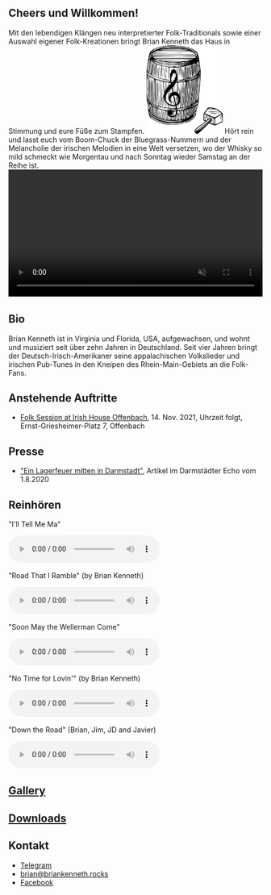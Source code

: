 ## Cheers und Willkommen!
Mit den lebendigen Klängen neu interpretierter Folk-Traditionals sowie einer Auswahl eigener Folk-Kreationen bringt Brian Kenneth das Haus in Stimmung und eure Füße zum Stampfen.
<img src="\assets\images\briankennethlogo1.png" id="brianpic" alt="logo" width="30%">
Hört rein und lasst euch vom Boom-Chuck der Bluegrass-Nummern und der Melancholie der irischen Melodien in eine Welt versetzen, wo der Whisky so mild schmeckt wie Morgentau und nach Sonntag wieder Samstag an der Reihe ist.
<br/>
<video src="/assets/images/bootlegjohn.mp4" autoplay muted loop width="100%"></video>

## Bio
Brian Kenneth ist in Virginia und Florida, USA, aufgewachsen, und wohnt und musiziert seit über zehn Jahren in Deutschland. Seit vier Jahren bringt der Deutsch-Irisch-Amerikaner seine appalachischen Volkslieder und irischen Pub-Tunes in den Kneipen des Rhein-Main-Gebiets an die Folk-Fans.
## Anstehende Auftritte
- [Folk Session at Irish House Offenbach](https://irishhouseof.de), 14. Nov. 2021, Uhrzeit folgt, Ernst-Griesheimer-Platz 7, Offenbach
  
## Presse
- ["Ein Lagerfeuer mitten in Darmstadt"](https://www.echo-online.de/freizeit/kunst-und-kultur/musik/ein-lagerfeuer-mitten-in-darmstadt_22032124), Artikel im Darmstädter Echo vom 1.8.2020

## Reinhören
<p class="audiotext">"I'll Tell Me Ma"</p>
<audio controls>
  <source src="assets\images\Ill_Tell_Me_Ma.mp3" type="audio/ogg">
</audio>
<p class="audiotext">"Road That I Ramble" (by Brian Kenneth)</p>
<audio controls>
 <source src="assets\images\Road_That_I_Ramble.mp3" type="audio/mpeg">
</audio>
<p class="audiotext">"Soon May the Wellerman Come"</p>
<audio controls>
 <source src="assets\images\Soon_May_the_Wellerman_Come.mp3" type="audio/mpeg">
 </audio>
<p class="audiotext">"No Time for Lovin'" (by Brian Kenneth)</p>
 <audio controls>
     <source src="assets\images\No_Time_for_Lovin.mp3" type="audio/mpeg">
</audio>
<p class="audiotext">"Down the Road" (Brian, Jim, JD and Javier)</p>
 <audio controls>
     <source src="assets\images\jam_session.mp3" type="audio/mpeg">
</audio>
<!-- <iframe width="100%" height="400" scrolling="no" frameborder="no" allow="autoplay" src="https://w.soundcloud.com/player/?url=https%3A//api.soundcloud.com/playlists/1021407670&color=%23ff5500&auto_play=false&hide_related=false&show_comments=true&show_user=true&show_reposts=false&show_teaser=true&visual=true"></iframe> -->

## [Gallery](gallery)
## [Downloads](/downloads)

## Kontakt
- [Telegram](https://t.me/BrianJL)
- [brian@briankenneth.rocks](mailto:brian@briankenneth.rocks)
- [Facebook](https://facebook.com/briankennethmusic)

